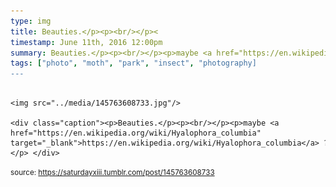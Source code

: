 ```yaml
---
type: img
title: Beauties.</p><p><br/></p><
timestamp: June 11th, 2016 12:00pm
summary: Beauties.</p><p><br/></p><p>maybe <a href="https://en.wikipedia.org/wiki/Hyalophora_columbia" target="_blank">https://en.wikipedia.org/wiki/Hyalophora
tags: ["photo", "moth", "park", "insect", "photography]
---
```


                
                
                
                                                                                        <img src="../media/145763608733.jpg"/>
                                                                                          <div class="caption"><p>Beauties.</p><p><br/></p><p>maybe <a href="https://en.wikipedia.org/wiki/Hyalophora_columbia" target="_blank">https://en.wikipedia.org/wiki/Hyalophora_columbia</a> ?</p> </div>
                                    
                
                
                
                
                                
<small>source: https://saturdayxiii.tumblr.com/post/145763608733</small>